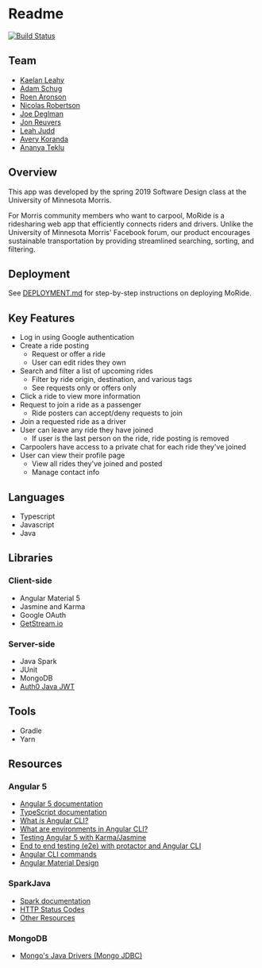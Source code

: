 # Readme
[![Build Status](https://travis-ci.org/UMM-CSci-3601-S19/panic.svg?branch=master)](https://travis-ci.org/UMM-CSci-3601-S19/panic)

## Team
* [Kaelan Leahy](https://github.com/leahy089)
* [Adam Schug](https://github.com/AdamSchug)
* [Roen Aronson](https://github.com/RoenAronson)
* [Nicolas Robertson](https://github.com/NicolasRobertson)
* [Joe Deglman](https://github.com/deglm006)
* [Jon Reuvers](https://github.com/JReuvers)
* [Leah Judd](https://github.com/LeahLuLu)
* [Avery Koranda](https://github.com/koran023)
* [Ananya Teklu](https://github.com/ananyateklu)

## Overview
This app was developed by the spring 2019 Software Design class at the University of Minnesota Morris. 

For Morris community members who want to carpool, MoRide is a ridesharing web app that efficiently connects riders and drivers.
Unlike the University of Minnesota Morris' Facebook forum, our product encourages sustainable transportation by providing
streamlined searching, sorting, and filtering.

## Deployment
See [DEPLOYMENT.md](deployment.md) for step-by-step instructions on deploying MoRide.

## Key Features
* Log in using Google authentication
* Create a ride posting
  * Request or offer a ride
  * User can edit rides they own
* Search and filter a list of upcoming rides
  * Filter by ride origin, destination, and various tags
  * See requests only or offers only
* Click a ride to view more information
* Request to join a ride as a passenger
  * Ride posters can accept/deny requests to join 
* Join a requested ride as a driver
* User can leave any ride they have joined
  * If user is the last person on the ride, ride posting is removed
* Carpoolers have access to a private chat for each ride they've joined
* User can view their profile page
  * View all rides they've joined and posted
  * Manage contact info
  
## Languages
* Typescript
* Javascript
* Java

## Libraries

### Client-side
* Angular Material 5
* Jasmine and Karma
* Google OAuth
* [GetStream.io](https://getstream.io)

### Server-side
* Java Spark
* JUnit
* MongoDB
* [Auth0 Java JWT](https://github.com/auth0/java-jwt)

## Tools
* Gradle
* Yarn

## Resources
### Angular 5
- [Angular 5 documentation][angular-5]
- [TypeScript documentation][typescript-doc]
- [What _is_ Angular CLI?][angular-cli]
- [What are environments in Angular CLI?][environments]
- [Testing Angular 5 with Karma/Jasmine][angular5-karma-jasmine]
- [End to end testing (e2e) with protactor and Angular CLI][e2e-testing]
- [Angular CLI commands](https://github.com/angular/angular-cli/wiki)
- [Angular Material Design][angular-md]

### SparkJava
- [Spark documentation][spark-documentation]
- [HTTP Status Codes][status-codes]
- [Other Resources][lab2]

### MongoDB
- [Mongo's Java Drivers (Mongo JDBC)][mongo-jdbc]

[angular-md]: https://material.angular.io/
[angular-cli]: https://cli.angular.io/
[typescript-doc]: https://www.typescriptlang.org/docs/home.html
[angular-5]: https://angular.io/docs
[angular5-karma-jasmine]: https://codecraft.tv/courses/angular/unit-testing/jasmine-and-karma/
[e2e-testing]: https://coryrylan.com/blog/introduction-to-e2e-testing-with-the-angular-cli-and-protractor
[environments]: http://tattoocoder.com/angular-cli-using-the-environment-option/
[bootstrap]: https://getbootstrap.com/components/
[spark-documentation]: http://sparkjava.com/documentation.html
[status-codes]: https://en.wikipedia.org/wiki/List_of_HTTP_status_codes
[lab2]: https://github.com/UMM-CSci-3601/3601-lab2_client-server/blob/master/README.md#resources
[mongo-jdbc]: https://docs.mongodb.com/ecosystem/drivers/java/
[travis]: https://travis-ci.org/
